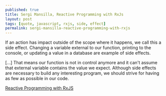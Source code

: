 ```yaml
---
published: true
title: Sergi Mansilla, Reactive Programming with RxJs
layout: post
tags: [quote, javascript, rxjs, side, effect]
permalink: sergi-mansilla-reactive-programming-with-rxjs
---
```

If an action has impact outside of the scope where it happens, we call this a side effect. Changing a variable external to our function, printing to the console, or updating a value in a database are example of side effects.

[...] That means our function is not in control anymore and it can't assume that external variable contains the value we expect. Although side effects are necessary to build any interesting program, we should strive for having as few as possible in our code.

[Reactive Programming with RxJS](https://pragprog.com/book/smreactjs/reactive-programming-with-rxjs)
